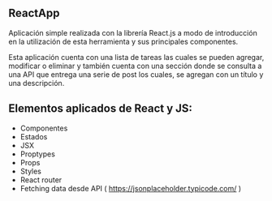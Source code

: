 ## ReactApp
Aplicación simple realizada con la librería React.js a modo de introducción en la utilización de esta herramienta y sus principales componentes.

Esta aplicación cuenta con una lista de tareas las cuales se pueden agregar, modificar o eliminar y también cuenta con una sección donde se consulta a una API que entrega una serie de post los cuales, se agregan con un título y una descripción.

## Elementos aplicados de React y JS:
- Componentes
- Estados
- JSX
- Proptypes
- Props
- Styles
- React router
- Fetching data desde API ( https://jsonplaceholder.typicode.com/ )

